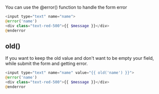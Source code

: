 You can use the @error() function to handle the form error 
```php
<input type="text" name="name">
@error('name')  
<div class="text-red-500">{{ $message }}</div>  
@enderror
```
## old()
If you want to keep the old value and don't want to be empty your field, while submit the form and getting error.
```php
<input type="text" name="name" value="{{ old('name') }}">
@error('name')  
<div class="text-red-500">{{ $message }}</div>  
@enderror
```